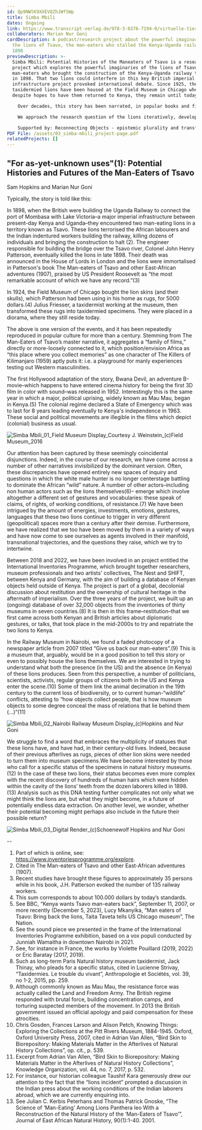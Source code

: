 ```yaml
---
id: Qp9NWlK9XXEVQZhJWfSWp
title: Simba Mbili
dates: Ongoing
link: https://www.transcript-verlag.de/978-3-8376-7194-0/virtuelle-tiere/?c=311033778
collaborators: Marian Nur Goni
cardDescription: A podcast/research project about the powerful imaginaries of
  the lions of Tsavo, the man-eaters who stalled the Kenya-Uganda railway in
  1898
previewDescription: >-
  Simba Mbili: Potential Histories of the Maneaters of Tsavo is a research
  project which explores the powerful imaginaries of the lions of Tsavo, the
  man-eaters who brought the construction of the Kenya-Uganda railway to a halt
  in 1898. That two lions could interfere in this key British imperial
  infrastructure project provoked international debate. Since 1925, the
  taxidermied lions have been housed at the Field Museum in Chicago where,
  despite hopes to have them returned to Kenya, they remain until today.

  	Over decades, this story has been narrated, in popular books and films, as part of a heroic white man narrative. But how is it remembered and told in Kenya today? For whom is it significant and for what do the lions stand? Indeed, what would the lions trigger if they were brought back to Kenya? The podcast combines “vox populi”, interviews with scholars, artists and interested parties to understand the contemporary and multifaceted relevance of this seemingly tired imperial-era history.

  	We approach the research question of the lions iteratively, developing forms which we build upon and also deconstruct within a community of affiliated collaborators. For example, our first work was a sound installation made of vox populi from passers-by in Nairobi (2021) And we build upon these statements to develop our 4 part podcast (2023). Finally in Dakar, the podcast will become the base material for a radio show, which mediates, but also interrogates anew the podcast (2024). This approach is an attempt, and an aspiration, to research in response to, and in dialogue with, the contexts and people with whom are working. 

  	Supported by: Reconnecting Objects - epistemic plurality and transformative practices in and beyond museums and the International Inventories Programme (IIP)
PDF File: /assets/03_simba-mbili_project-page.pdf
relatedProjects: []
---
```

## "For as-yet-unknown uses"(1): Potential Histories and Futures of the Man-Eaters of Tsavo

Sam Hopkins and Marian Nur Goni

Typically, the story is told like this: 

In 1898, when the British were building the Uganda Railway to connect the port of Mombasa with Lake Victoria–a major imperial infrastructure between present-day Kenya and Uganda–they encountered two man-eating lions in a territory known as Tsavo. These lions terrorised the African labourers and the Indian indentured workers building the railway, killing dozens of individuals and bringing the construction to halt (2). The engineer responsible for building the bridge over the Tsavo river, Colonel John Henry Patterson, eventually killed the lions in late 1898. Their death was announced in the House of Lords in London and the lions were immortalised in Patterson's book The Man-eaters of Tsavo and other East-African adventures (1907), praised by US President Roosevelt as “the most remarkable account of which we have any record.”(3)

In 1924, the Field Museum of Chicago bought the lion skins (and their skulls), which Patterson had been using in his home as rugs, for 5000 dollars.(4) Julius Friesser, a taxidermist working at the museum, then transformed these rugs into taxidermied specimens. They were placed in a diorama, where they still reside today.

The above is one version of the events, and it has been repeatedly reproduced in popular culture for more than a century. Stemming from The Man-Eaters of Tsavo’s master narrative, it aggregates a “family of films,” directly or more-loosely connected to it, which position/envision Africa as “this place where you collect memories” as one character of The Killers of Kilimanjaro (1959) aptly puts it: i.e. a playground for manly experiences testing out Western masculinities. 

The first Hollywood adaptation of the story, Bwana Devil, an adventure B-movie–which happens to have entered cinema history for being the first 3D film in color with sound–was released in 1952. Interestingly this is the same year in which a major, political uprising, widely known as Mau Mau, began in Kenya.(5) The colonial regime declared a State of Emergency which was to last for 8 years leading eventually to Kenya's independence in 1963. These social and political movements are illegible in the films which depict (colonial) business as usual. 

![](/assets/simba-mbili_01_field-museum-display_2016_courtesy-j.-weinstein_-c-field-museum-1.jpg "Simba Mbili_01_Field Museum Display_Courtesy J. Weinstein_(c)Field Museum_2016")

Our attention has been captured by these seemingly coincidental disjunctions. Indeed, in the course of our research, we have come across a number of other narratives invisibilized by the dominant version. Often, these discrepancies have opened entirely new spaces of inquiry and questions in which the white male hunter is no longer centerstage battling to dominate the African “wild” nature. A number of other actors–including non human actors such as the lions themselves(6)– emerge which involve altogether a different set of gestures and vocabularies: these speak of claims, of rights, of working conditions, of resistance.(7) We have been intrigued by the amount of energies, investments, emotions, gestures, languages that these two lions continue to trigger in very different (geopolitical) spaces more than a century after their demise. Furthermore, we have realized that we too have been moved by them in a variety of ways and have now come to see ourselves as agents involved in their manifold, transnational trajectories, and the questions they raise, which we try to intertwine.

Between 2018 and 2022, we have been involved in an project entitled the International Inventories Programme, which brought together researchers, museum professionals and two artists' collectives, The Nest and SHIFT, between Kenya and Germany, with the aim of building a database of Kenyan objects held outside of Kenya. The project is part of a global, decolonial discussion about restitution and the ownership of cultural heritage in the aftermath of imperialism. Over the three years of the project, we built up an (ongoing) database of over 32,000 objects from the inventories of thirty museums in seven countries.(8) It is then in this frame–restitution–that we first came across both Kenyan and British articles about diplomatic gestures, or talks, that took place in the mid-2000s to try and repatriate the two lions to Kenya. 

In the Railway Museum in Nairobi, we found a faded photocopy of a newspaper article from 2007 titled “Give us back our man-eaters”.(9) This is a museum that, arguably, would be in a good position to tell this story or even to possibly house the lions themselves. We are interested in trying to understand what both the presence (in the US) and the absence (in Kenya) of these lions produces. Seen from this perspective, a number of politicians, scientists, activists, regular groups of citizens both in the US and Kenya enter the scene.(10) Some of them link the animal decimation in the 19th century to the current loss of biodiversity, or to current human-“wildlife” conflicts, attesting to “how objects collect people, that is how museum objects to some degree conceal the mass of relations that lie behind them (...)”(11) 

![](/assets/simba-mbili_02_nairobi-railway-museum-display_2021_-c-hopkins-and-nur-goni-2.jpg "Simba Mbili_02_Nairobi Railway Museum Display_(c)Hopkins and Nur Goni")

We struggle to find a word that embraces the multiplicity of statuses that these lions have, and have had, in their century-old lives. Indeed, because of their previous afterlives as rugs, pieces of other lion skins were needed to turn them into museum specimens.We have become interested by those who call for a specific status of the specimens in natural history museums.(12) In the case of these two lions, their status becomes even more complex with the recent discovery of hundreds of human hairs which were hidden within the cavity of the lions’ teeth from the dozen laborers killed in 1898.(13) Analysis such as this DNA testing further complicates not only what we might think the lions are, but what they might become, in a future of potentially endless data extraction. On another level, we wonder, whether their potential becoming might perhaps also include in the future their possible return?

![](/assets/simba-mbili_03_digital-render_2023_-c-schoenewolf-hopkins-and-nur-goni-3.jpg "Simba Mbili_03_Digital Render_(c)Schoenewolf Hopkins and Nur Goni")

\--

1. Part of which is online, see: https://www.inventoriesprogramme.org/explore. 
2. Cited in The Man-eaters of Tsavo and other East-African adventures (1907).
3. Recent studies have brought these figures to approximately 35 persons while in his book, J.H. Patterson evoked the number of 135 railway workers. 
4. This sum corresponds to about 100.000 dollars by today’s standards.
5. See BBC, “Kenya wants Tsavo man-eaters back”, September 11, 2007, or more recently (December 5, 2023), Lucy Mkanyika, “Man eaters of Tsavo: Bring back the lions, Taita Taveta tells US Chicago museum”, The Nation.	
6. See the sound piece we presented in the frame of the International Inventories Programme exhibition, based on a vox populi conducted by Junniah Wamaitha in downtown Nairobi in 2021.
7. See, for instance in France, the works by Violette Pouillard (2019, 2022) or Eric Baratay (2017, 2019).
8. Such as long-term Paris Natural history museum taxidermist, Jack Thinay, who pleads for a specific status, cited in Lucienne Strivay, “Taxidermies. Le trouble du vivant”, Anthropologie et Sociétés, vol. 39, no 1-2, 2015, pp. 259.
9. Although commonly known as Mau Mau, the resistance force was actually called the Land and Freedom Army. The British regime responded with brutal force, building concentration camps, and torturing suspected members of the movement. In 2013 the British government issued an official apology and paid compensation for these atrocities.
10. Chris Gosden, Frances Larson and Alison Petch, Knowing Things: Exploring the Collections at the Pitt Rivers Museum, 1884-1945. Oxford, Oxford University Press, 2007, cited in Adrian Van Allen, “Bird Skin to Biorepository: Making Materials Matter in the Afterlives of Natural History Collections”, op. cit., p. 539.
11. Excerpt from Adrian Van Allen, “Bird Skin to Biorepository: Making Materials Matter in the Afterlives of Natural History Collections”,  Knowledge Organization, vol. 44, no. 7, 2017, p. 532.
12. For instance, our historian colleague Taushif Kara generously drew our attention to the fact that the “lions incident” prompted a discussion in the Indian press about the working conditions of the Indian laborers abroad, which we are currently enquiring into.
13. See Julian C. Kerbis Peterhans and Thomas Patrick Gnoske, “The Science of ‘Man-Eating’ Among Lions Panthera leo With a Reconstruction of the Natural History of the ‘Man-Eaters of Tsavo’”, Journal of East African Natural History, 90(1):1-40. 2001.
